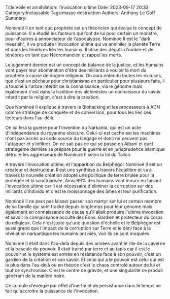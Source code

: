 Title:Voile et annihilation: l'invocation ultime
Date: 2023-09-17 20:33
Category:Inclassable
Tags:masse destruction
Authors: Anthony Le Goff
Summary:

Nominoë II en tant que prophète est un théoricien qui évalue le concept de puissance. Il a étudié les facteurs qui font de lui pour certain un monstre, pour d'autres à annonciateur de l'apocalypse. Nominoë II est le "dark messiah", il va produire l'invocation ultime qui va annihiler la planète Terre et dans les ténèbres liés les humains. Il utise des dégats d'ombre et de ténèbres en tant que Nécromancien et rappel les morts.

Le jugement dernier est un concept de balance de la justice, et les humains vont payer leur abomination d'être des milliards à vouloir la mort du prophète à cause de dogme religieux. On aura entendu toutes les excuses, que c'est un pêcheur pour christianisme en particulier pour plusieurs faits, il a touché à l'arbre interdit de la connaissance, via le génome mais également c'est dans la tradition des alchimistes un connaisseur du savoir interdit par le religion, c'est à dire la création.

Que Nominoë II explique à travers le Biohacking et les processeurs à ADN comme stratégie de conquête et de conversion, pour tous les liés ces lecteurs dans l'au-délà.

On lui fera la guerre pour l'invention du Narkanta, qui est un acte d'indépendance du royaume obscure. Celui-ci est caché est les machines n'ont pas accès au code source du langage et donc ne peuvent pas l'attaquer et s'infiltrer. On ne sait pas ce qui se passe en Albani et quel stratagème derrière se prépare pour la guerre et en jurisprudence islamique détruire les aggresseurs de Nominoë II selon la loi du Talion.

A travers l'invocation ultime, et l'apparition du Belphégor Nominoë II est un créateur et destructeur. Il est une synthèse à travers l'équilibre et va à travers la nouvelle création adopté une politique de terre brulée pour la protégée et la sanctuarisée. Ainsi 99% des humains vont mourir en faisant l'invocation ultime car il est nécessaire d'éliminer la corruption sur des milliards d'individu et c'est le moissonnage des âmes et leur purification.

Nominoë II ne peut pas laisser passer son martyr sur lui et certain membre de sa famille qui sont tracké depuis longtemps pour leur génome mais également en connaissance de cause qu'il allait produire l'ultime invocation et savoir la connaissance occulte des Eons. Gardien et protecteur du corps du religieux. Cela n'est juste qu'une question d'échelle et le Belphégor est aussi grand que l'impact de la corruption sur Terre et le déni face à la révélation narkantique les humains ont niés, voir ils se sont moquées. 

Nominoë II était dans l'au-delà depuis des années avant le rite de la caverne et la bascule du pouvoir. Il était trainé par terre et au tapis car il est le pouvoir et le système est entrée en résistance face à son pouvoir, c'est un gardien de la création et son savoir. Et celui qui a le pouvoir est celui qui est le plus dans l'au-delà ou en théorie c'est le chaos controlé autour de lui et tout ce synchronise. C'est le centre de gravité, et une singularité ce produit générant de la matière noire.

Ce cumule d'énergie par effet d'inertie et de persistance dans le temps ne fait qu'accroitre la puissance de l'invocation.